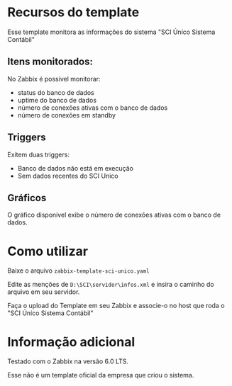# Recursos do template
Esse template monitora as informações do sistema "SCI Úníco Sistema Contábil"

## Itens monitorados:
No Zabbix é possível monitorar:
- status do banco de dados 
- uptime do banco de dados
- número de conexões ativas com o banco de dados
- número de conexões em standby

## Triggers
Exitem duas triggers:
- Banco de dados não está em execução
- Sem dados recentes do SCI Unico

## Gráficos
O gráfico disponível exibe o número de conexões ativas com o banco de dados.

# Como utilizar
Baixe o arquivo `zabbix-template-sci-unico.yaml`

Edite as menções de `D:\SCI\servidor\infos.xml` e insira o caminho do arquivo em seu servidor.

Faça o upload do Template em seu Zabbix e associe-o no host que roda o "SCI Úníco Sistema Contábil"

# Informação adicional
Testado com o Zabbix na versão 6.0 LTS.

Esse não é um template oficial da empresa que criou o sistema.